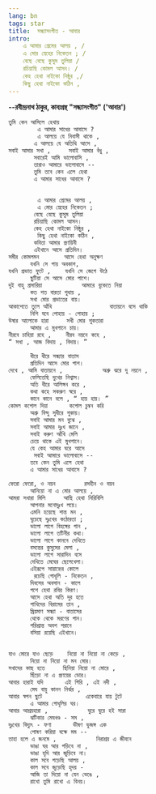 ```yaml
---
lang: bn
tags: star
title:  সন্ধ্যাসংগীত - আবার
intro:
    এ আমার প্রেমের আলয় , /
    এ মোর স্নেহের নিকেতন ; /
    বেছে বেছে কুসুম তুলিয়া /
    রচিয়াছি কোমল আসন। /
    কেহ হেথা নাইকো নিষ্ঠুর ,/ 
    কিছু হেথা নাইকো কঠিন , 
---
```


**--রবীন্দ্রনাথ ঠাকুর, কাব্যগ্রন্থ "সন্ধ্যাসংগীত" ('আবার')**

    তুমি কেন আসিলে হেথায় 
            এ আমার সাধের আবাসে ? 
            এ আলয়ে যে নিবাসী থাকে , 
           এ আলয়ে যে অতিথি আসে , 
    সবাই আমার সখা ,     সবাই আমার বঁধু , 
           সবারেই আমি ভালোবাসি , 
           তারাও আমারে ভালোবাসে -- 
           তুমি তবে কেন এলে হেথা 
           এ আমার সাধের আবাসে ? 
  
  
            এ আমার প্রেমের আলয় , 
            এ মোর স্নেহের নিকেতন ; 
           বেছে বেছে কুসুম তুলিয়া 
           রচিয়াছি কোমল আসন। 
           কেহ হেথা নাইকো নিষ্ঠুর , 
            কিছু হেথা নাইকো কঠিন , 
           কবিতা আমার প্রণয়িনী 
           এইখানে আসে প্রতিদিন। 
    সমীর কোমলমন       আসে হেথা অনুক্ষণ 
          যখনি সে পায় অবকাশ, 
    যখনি প্রভাত ফুটে ,    যখনি সে জেগে উঠে 
          ছুটিয়া সে আসে মোর পাশে। 
    দুই বাহু প্রসারিয়া           আমারে বুকেতে নিয়া 
          কত শত বারতা শুধায় , 
          সখা মোর প্রভাতের বায়। 
    আকাশেতে তুলে আঁখি                বাতায়নে বসে থাকি 
          নিশি যবে পোহায় - পোহায় ; 
    উষার আলোকে হারা     সখী মোর শুকতারা 
          আমার এ মুখপানে চায়। 
    নীরবে চাহিয়া রহে ,    নীরব নয়নে কহে , 
    “ সখা , আজ বিদায় , বিদায়। ” 
       
          ধীরে ধীরে সন্ধ্যার বাতাস 
          প্রতিদিন আসে মোর পাশ। 
    দেখে , আমি বাতায়নে ,           অশ্রু ঝরে দু নয়নে , 
          ফেলিতেছি দুখের নিশ্বাস। 
          অতি ধীরে আলিঙ্গন করে , 
          কথা কহে সকরুণ স্বরে , 
          কানে কানে বলে , “ হায় হায়। ” 
    কোমল কপোল দিয়া      কপোল চুম্বন করি 
          অশ্রু বিন্দু সুধীরে শুকায়। 
          সবাই আমার মন বুঝে , 
          সবাই আমার দুঃখ জানে , 
          সবাই করুণ আঁখি মেলি 
          চেয়ে থাকে এই মুখপানে। 
          যে কেহ আমার ঘরে আসে 
           সবাই আমারে ভালোবাসে -- 
          তবে কেন তুমি এলে হেথা 
          এ আমার সাধের আবাসে ? 
  
    ফেরো ফেরো, ও নয়ন        রসহীন ও বয়ন 
          আনিয়ো না এ মোর আলয়ে , 
    আমরা সখারা মিলি     আছি হেথা নিরিবিলি 
          আপনার মনোদুঃখ লয়ে। 
          এমনি হয়েছে শান্ত মন , 
          ঘুচেছে দুঃখের কঠোরতা ; 
          ভালো লাগে বিহঙ্গের গান , 
          ভালো লাগে তটিনীর কথা। 
          ভালো লাগে কাননে দেখিতে 
          বসন্তের কুসুমের মেলা , 
          ভালো লাগে সারাদিন বসে 
          দেখিতে মেঘের ছেলেখেলা। 
          এইরূপে সায়াহ্নের কোলে 
           রচেছি গোধূলি - নিকেতন , 
          দিবসের অবসান - কালে 
          পশে হেথা রবির কিরণ। 
          আসে হেথা অতি দূর হতে 
          পাখিদের বিরামের তান , 
          ম্রিয়মাণ সন্ধ্যা - বাতাসের 
          থেকে থেকে মরণের গান। 
          পরিশ্রান্ত অবশ পরানে 
          বসিয়া রয়েছি এইখানে। 
  
  
    যাও মোরে যাও ছেড়ে    নিয়ো না নিয়ো না কেড়ে , 
          নিয়ো না নিয়ো না মন মোর। 
    সখাদের কাছ হতে     ছিনিয়া নিয়ো না মোরে , 
          ছিঁড়ো না এ প্রণয়ের ডোর। 
    আবার হারাই যদি      এই গিরি , এই নদী , 
          মেঘ বায়ু কানন নির্ঝর , 
    আবার স্বপন ছুটে            একেবারে যায় টুটে 
          এ আমার গোধূলির ঘর। 
    আবার আশ্রয়হারা ,           ঘুরে ঘুরে হই সারা 
          ঝটিকার মেঘখণ্ড - সম , 
    দুঃখের বিদ্যুৎ - ফণা      ভীষণ ভুজঙ্গ এক 
          পোষণ করিয়া বক্ষে মম -- 
    তাহা হলে এ জনমে ,           নিরাশ্রয় এ জীবনে 
          ভাঙা ঘর আর গড়িবে না , 
          ভাঙা হৃদি আর জুড়িবে না। 
          কাল সবে গড়েছি আলয় , 
          কাল সবে জুড়েছি হৃদয় - 
          আজি তা দিয়ো না যেন ভেঙে , 
          রাখো তুমি রাখো এ বিনয়। 

